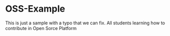 # OSS-Example

This is just a sample with a typo that we can fix.
All students learning how to contribute in Open Sorce Platform